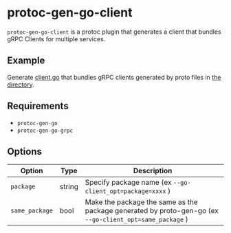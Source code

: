 # protoc-gen-go-client

`protoc-gen-go-client` is a protoc plugin that generates a client that bundles gRPC Clients for multiple services.

## Example

Generate [client.go](example/gen/go/example/client.go) that bundles gRPC clients generated by proto files in [the directory](example/proto/example ).

## Requirements

- `protoc-gen-go`
- `protoc-gen-go-grpc`

## Options

| Option | Type | Description |
| --- | --- | --- |
| `package` | string | Specify package name (ex `--go-client_opt=package=xxxx` ) |
| `same_package` | bool | Make the package the same as the package generated by proto-gen-go (ex `--go-client_opt=same_package` ) |

